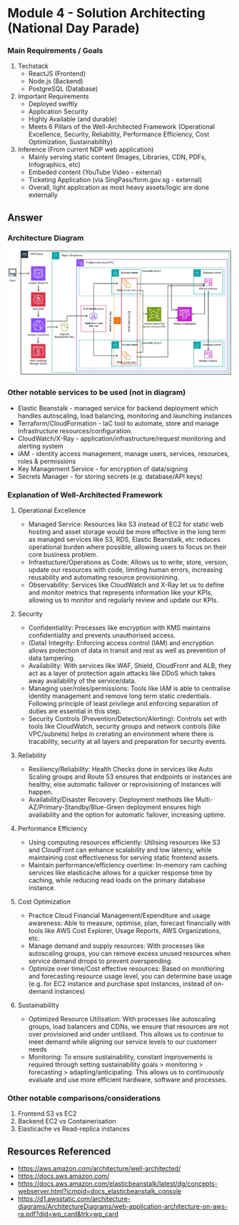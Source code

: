 # Module 4 - Solution Architecting (National Day Parade)
### Main Requirements / Goals
1. Techstack
    - ReactJS (Frontend)
    - Node.js (Backend)
    - PostgreSQL (Database)
2. Important Requirements
    - Deployed swiftly
    - Application Security
    - Highly Available (and durable)
    - Meets 6 Pillars of the Well-Architected Framework (Operational Excellence, Security, Reliability, Performance Efficiency, Cost Optimization, Sustainabililty)
3. Inference (From current NDP web application)
    - Mainly serving static content (Images, Libraries, CDN, PDFs, Infographics, etc)
    - Embeded content (YouTube Video - external)
    - Ticketing Application (via SingPass/form.gov.sg - external)
    - Overall, light application as most heavy assets/logic are done externally

## Answer

### Architecture Diagram
[![Architecture Diagram][architecture-diagram]](https://github.com/Vasn/SES-Cloud-Homework3)

### Other notable services to be used (not in diagram)
- Elastic Beanstalk - managed service for backend deployment which handles autoscaling, load balancing, monitoring and launching instances
- Terraform/CloudFormation - IaC tool to automate, store and manage infrastructure resources/configuration.
- CloudWatch/X-Ray - application/infrastructure/request monitoring and alerting system
- IAM - identity access management, manage users, services, resources, roles & permissions
- Key Management Service - for encryption of data/signing
- Secrets Manager - for storing secrets (e.g. database/API keys)

### Explanation of Well-Architected Framework
1. Operational Excellence
    - Managed Service: Resources like S3 instead of EC2 for static web hosting and asset storage would be more effective in the long term as managed services like S3, RDS, Elastic Beanstalk, etc reduces operational burden where possible, allowing users to focus on their core business problem.
    - Infrastucture/Operations as Code: Allows us to write, store, version, update our resources with code, limiting human errors, increasing reusability and automating resource provisionining.
    - Observability: Services like CloudWatch and X-Ray let us to define and monitor metrics that represents information like your KPIs, allowing us to monitor and regularly review and update our KPIs.

2. Security
    - Confidentiality: Processes like encryption with KMS maintains confidentiality and prevents unauthorised access.
    - (Data) Integrity: Enforcing access control (IAM) and encryption allows protection of data in transit and rest as well as prevention of data tampering.
    - Availability: With services like WAF, Shield, CloudFront and ALB, they act as a layer of protection again attacks like DDoS which takes away availability of the service/data.
    - Managing user/roles/permissions: Tools like IAM is able to centralise identity management and remove long term static credentials. Following principle of least privilege and enforcing separation of duties are essential in this step.
    - Security Controls (Prevention/Detection/Alerting): Controls set with tools like CloudWatch, security groups and network controls (like VPC/subnets) helps in crerating an environment where there is tracability, security at all layers and preparation for security events.
3. Reliability
    - Resiliency/Reliability: Health Checks done in services like Auto Scaling groups and Route 53 ensures that endpoints or instances are healthy, else automatic failover or reprovisioning of instances will happen.
    - Availability/Disaster Recovery: Deployment methods like Multi-AZ/Primary-Standby/Blue-Green deployment ensures high availability and the option for automatic failover, increasing uptime.
4. Performance Efficiency
    - Using computing resources efficiently: Utilising resources like S3 and CloudFront can enhance scalability and low latency, while maintaining cost effectiveness for serving static frontend assets.
    - Maintain performance/efficiency overtime: In-memory ram caching services like elasticache allows for a quicker response time by caching, while reducing read loads on the primary database instance.
5. Cost Optimization
    - Practice Cloud Financial Management/Expenditure and usage awareness: Able to measure, optimise, plan, forecast financially with tools like AWS Cost Explorer, Usage Reports, AWS Organizations, etc.
    - Manage demand and supply resources: With processes like autoscaling groups, you can remove excess unused resources when service demand drrops to prevent overspending.
    - Optimize over time/Cost effective resources: Based on monitioring and forecasting resource usage level, you can determine base usage (e.g. for EC2 instance and purchase spot instances, instead of on-demand instances)
6. Sustainabililty
    - Optimized Resource Utilisation: With processes like autoscaling groups, load balancers and CDNs, we ensure that resources are not over provisioned and under untilised. This allows us to continue to meet demarrd while aligning our service levels to our customerr needs
    - Monitoring: To ensure sustainability, constant improvements is required through setting sustainability goals > monitoring > forecasting > adapting/anticipating. This allows us to continuously evaluate and use more efficient hardware, software and processes.

### Other notable comparisons/considerations
1. Frontend S3 vs EC2
2. Backend EC2 vs Containerisation
3. Elasticache vs Read-replica instances

## Resources Referenced
- https://aws.amazon.com/architecture/well-architected/
- https://docs.aws.amazon.com/
- https://docs.aws.amazon.com/elasticbeanstalk/latest/dg/concepts-webserver.html?icmpid=docs_elasticbeanstalk_console
- https://d1.awsstatic.com/architecture-diagrams/ArchitectureDiagrams/web-application-architecture-on-aws-ra.pdf?did=wp_card&trk=wp_card

[architecture-diagram]: assets/Module-4-architecture.jpg
